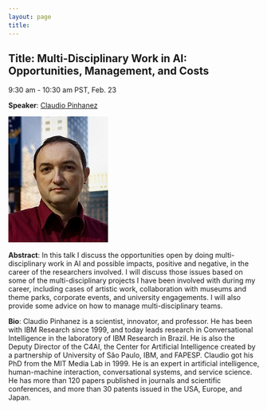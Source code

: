 ```yaml
---
layout: page
title:
---
```


## Title: Multi-Disciplinary Work in AI: Opportunities, Management, and Costs

9:30 am - 10:30 am PST, Feb. 23

**Speaker**: [Claudio Pinhanez](https://researcher.watson.ibm.com/researcher/view.php?person=br-csantosp)

![[photo]](../images/talk2.jpg)

**Abstract**: In this talk I discuss the opportunities open by doing multi-disciplinary work in AI and possible impacts, positive and negative, in the career of the researchers involved. I will discuss those issues based on some of the multi-disciplinary projects I have been involved with during my career, including cases of artistic work, collaboration with museums and theme parks, corporate events, and university engagements. I will also provide some advice on how to manage multi-disciplinary teams.

**Bio**: Claudio Pinhanez is a scientist, innovator, and professor. He has been with IBM Research since 1999, and today leads research in Conversational Intelligence in the laboratory of IBM Research in Brazil. He is also the Deputy Director of the C4AI, the Center for Artificial Intelligence created by a partnership of University of São Paulo, IBM, and FAPESP. Claudio got his PhD from the MIT Media Lab in 1999. He is an expert in artificial intelligence, human-machine interaction, conversational systems, and service science. He has more than 120 papers published in journals and scientific conferences, and more than 30 patents issued in the USA, Europe, and Japan. 
